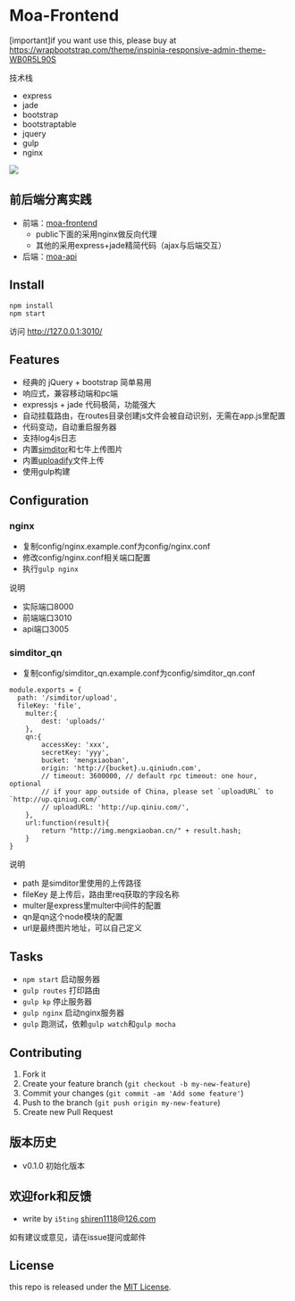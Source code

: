 # Moa-Frontend

[important]if you want use this, please buy at https://wrapbootstrap.com/theme/inspinia-responsive-admin-theme-WB0R5L90S

技术栈

- express
- jade
- bootstrap
- bootstraptable
- jquery
- gulp
- nginx

![](doc/preview.png)

## 前后端分离实践

- 前端：[moa-frontend](https://github.com/moajs/moa-frontend)
  - public下面的采用nginx做反向代理
  - 其他的采用express+jade精简代码（ajax与后端交互）
- 后端：[moa-api](https://github.com/moajs/moa-api)

## Install

```
npm install 
npm start
```

访问 http://127.0.0.1:3010/

## Features

- 经典的 jQuery + bootstrap 简单易用
- 响应式，兼容移动端和pc端
- expressjs + jade 代码极简，功能强大
- 自动挂载路由，在routes目录创建js文件会被自动识别，无需在app.js里配置
- 代码变动，自动重启服务器
- 支持log4js日志
- 内置[simditor](http://simditor.tower.im/)和七牛上传图片
- 内置[uploadify](https://github.com/i5ting/uploadify)文件上传
- 使用gulp构建

## Configuration

### nginx

- 复制config/nginx.example.conf为config/nginx.conf
- 修改config/nginx.conf相关端口配置
- 执行`gulp nginx`

说明

- 实际端口8000
- 前端端口3010
- api端口3005

### simditor_qn

- 复制config/simditor_qn.example.conf为config/simditor_qn.conf

```
module.exports = {
  path: '/simditor/upload',
  fileKey: 'file',
	multer:{ 
	 	dest: 'uploads/' 
	},
	qn:{
		accessKey: 'xxx',
		secretKey: 'yyy',
		bucket: 'mengxiaoban',
		origin: 'http://{bucket}.u.qiniudn.com',
		// timeout: 3600000, // default rpc timeout: one hour, optional
		// if your app outside of China, please set `uploadURL` to `http://up.qiniug.com/`
		// uploadURL: 'http://up.qiniu.com/',
	},
	url:function(result){
		return "http://img.mengxiaoban.cn/" + result.hash;
	}
}
```

说明

- path 是simditor里使用的上传路径
- fileKey 是上传后，路由里req获取的字段名称
- multer是express里multer中间件的配置
- qn是qn这个node模块的配置
- url是最终图片地址，可以自己定义

## Tasks

- `npm start` 启动服务器
- `gulp routes` 打印路由
- `gulp kp` 停止服务器
- `gulp nginx` 启动nginx服务器
- `gulp` 跑测试，依赖`gulp watch`和`gulp mocha`

## Contributing

1. Fork it
2. Create your feature branch (`git checkout -b my-new-feature`)
3. Commit your changes (`git commit -am 'Add some feature'`)
4. Push to the branch (`git push origin my-new-feature`)
5. Create new Pull Request

## 版本历史

- v0.1.0 初始化版本

## 欢迎fork和反馈

- write by `i5ting` shiren1118@126.com

如有建议或意见，请在issue提问或邮件

## License

this repo is released under the [MIT
License](http://www.opensource.org/licenses/MIT).
